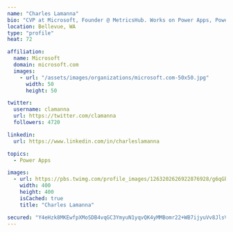 ```yaml
---
name: "Charles Lamanna"
bio: "CVP at Microsoft, Founder @ MetricsHub. Works on Power Apps, Power Automate, Power Virtual Agent, Common Data Service and Dynamics 365."
location: Bellevue, WA
type: "profile"
heat: 72

affiliation:
  name: Microsoft
  domain: microsoft.com
  images:
    - url: "/assets/images/organizations/microsoft.com-50x50.jpg"
      width: 50
      height: 50

twitter:
  username: clamanna
  url: https://twitter.com/clamanna
  followers: 4720

linkedin:
  url: https://www.linkedin.com/in/charleslamanna

topics:
  - Power Apps

images:
  - url: https://pbs.twimg.com/profile_images/1263202626922876928/g6qGbHZ-_400x400.jpg
    width: 400
    height: 400
    isCached: true
    title: "Charles Lamanna"

secured: "Y4eHzk8MKEwfpXMoSDB4vqGC3YmyuN1yqvQK4yMMBomr22+WB7ijyuVv8JlsVFik0r9dFF+QUcWWW0uzBCWToNumGVENJDOeqcfiPHDIRAZXUlnfQois++lF80yeV4qvMcmpElvTE2Eu4p/vSKJtrd87zLmnsnpH4XmHyf8aleb1q51N6G6BQ0bXmvgVWlmG42WnarXPXgblVk3IH0DnSW6keU6cmYXoOOfpsbwkFiWG0RYWdamN6KdkEV/q8ZP3rsEKCeWzMzLd+/tryeMqUb3gUg1ewOMLT9ABS2BzuBIXTkSkk7r6nVzJs5QREo0lV+HADMsFyTgOwyaFBmZGiSuTG6/tvZIXeda7Cb+Q+umbo6F9mUbQ5Sy3jENYebd+Cit0xONMCdQ2CMFG9ZGH/AsWr9sarQ8UpcZt76AZKP0=;lwkUhLYEEHDyVYi6a556DQ=="
---
```


